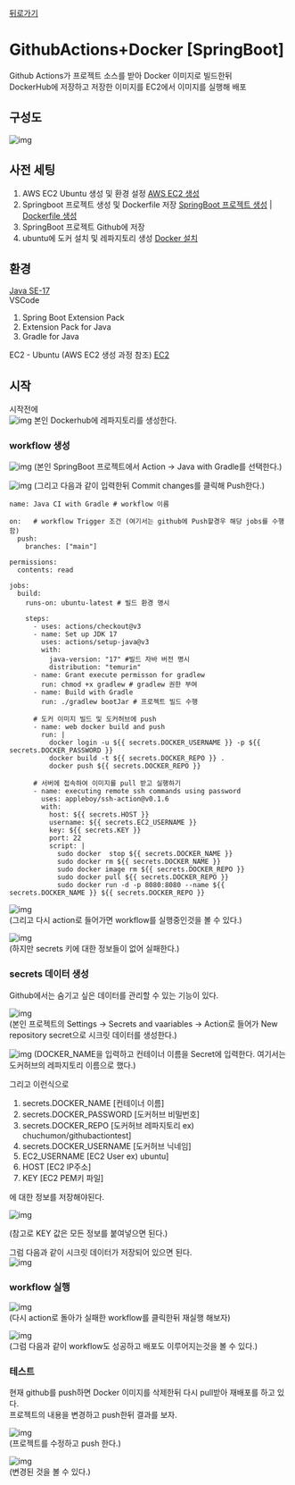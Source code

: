 [뒤로가기](../../README.md)<br>

# GithubActions+Docker [SpringBoot]

Github Actions가 프로젝트 소스를 받아 Docker 이미지로 빌드한뒤<br> DockerHub에 저장하고
저장한 이미지를 EC2에서 이미지를 실행해 배포<br>

## 구성도

![img](../Img/githubactions%2Bdocker.png)

## 사전 세팅

1. AWS EC2 Ubuntu 생성 및 환경 설정 [AWS EC2 생성](../Document/EC2.md)
2. Springboot 프로젝트 생성 및 Dockerfile 저장 [SpringBoot 프로젝트 생성](../Document/Local%20%5BSpringBoot%5D.md) | [Dockerfile 생성](../Document/Docker%20%5BSpringBoot%5D.md)
3. SpringBoot 프로젝트 Github에 저장
4. ubuntu에 도커 설치 및 레파지토리 생성 [Docker 설치](../Document/Docker.md)

## 환경

[Java SE-17](https://www.oracle.com/java/technologies/javase/jdk17-archive-downloads.html)<br>
VSCode<br>

1. Spring Boot Extension Pack
2. Extension Pack for Java
3. Gradle for Java

EC2 - Ubuntu (AWS EC2 생성 과정 참조) [EC2](../Document/EC2.md)

## 시작

시작전에<br>
![img](../Img/githubactions1.png)
본인 Dockerhub에 레파지토리를 생성한다.<br>

### workflow 생성

![img](../Img/githubactions2.png)
(본인 SpringBoot 프로젝트에서 Action -> Java with Gradle를 선택한다.)<br>

![img](../Img/githubactions3.png)
(그리고 다음과 같이 입력한뒤 Commit changes를 클릭해 Push한다.)<br>

```
name: Java CI with Gradle # workflow 이름

on:   # workflow Trigger 조건 (여기서는 github에 Push할경우 해당 jobs를 수행함)
  push:
    branches: ["main"]

permissions:
  contents: read

jobs:
  build:
    runs-on: ubuntu-latest # 빌드 환경 명시

    steps:
      - uses: actions/checkout@v3
      - name: Set up JDK 17
        uses: actions/setup-java@v3
        with:
          java-version: "17" #빌드 자바 버전 명시
          distribution: "temurin"
      - name: Grant execute permisson for gradlew
        run: chmod +x gradlew # gradlew 권한 부여
      - name: Build with Gradle
        run: ./gradlew bootJar # 프로젝트 빌드 수행

      # 도커 이미지 빌드 및 도커허브에 push
      - name: web docker build and push
        run: |
          docker login -u ${{ secrets.DOCKER_USERNAME }} -p ${{ secrets.DOCKER_PASSWORD }}
          docker build -t ${{ secrets.DOCKER_REPO }} .
          docker push ${{ secrets.DOCKER_REPO }}

      # 서버에 접속하여 이미지를 pull 받고 실행하기
      - name: executing remote ssh commands using password
        uses: appleboy/ssh-action@v0.1.6
        with:
          host: ${{ secrets.HOST }}
          username: ${{ secrets.EC2_USERNAME }}
          key: ${{ secrets.KEY }}
          port: 22
          script: |
            sudo docker  stop ${{ secrets.DOCKER_NAME }}
            sudo docker rm ${{ secrets.DOCKER_NAME }}
            sudo docker image rm ${{ secrets.DOCKER_REPO }}
            sudo docker pull ${{ secrets.DOCKER_REPO }}
            sudo docker run -d -p 8080:8080 --name ${{ secrets.DOCKER_NAME }} ${{ secrets.DOCKER_REPO }}

```

![img](../Img/githubactions4.png)<br>
(그리고 다시 action로 들어가면 workflow를 실행중인것을 볼 수 있다.)<br>

![img](../Img/githubactions5.png)<br>
(하지만 secrets 키에 대한 정보들이 없어 실패한다.)<br>

### secrets 데이터 생성

Github에서는 숨기고 싶은 데이터를 관리할 수 있는 기능이 있다.<br>

![img](../Img/githubactions6.png)<br>
(본인 프로젝트의 Settings -> Secrets and vaariables -> Action로 들어가 New repository secret으로 시크릿 데이터를 생성한다.)<br>

![img](../Img/githubactions7.png)
(DOCKER_NAME을 입력하고 컨테이너 이름을 Secret에 입력한다.
여기서는 도커허브의 레파지토리 이름으로 했다.)<br>

그리고 이런식으로<br>

1. secrets.DOCKER_NAME [컨테이너 이름]
2. secrets.DOCKER_PASSWORD [도커허브 비밀번호]
3. secrets.DOCKER_REPO [도커허브 레파지토리 ex) chuchumon\/githubactiontest]
4. secrets.DOCKER_USERNAME [도커허브 닉네임]
5. EC2_USERNAME [EC2 User ex) ubuntu]
6. HOST [EC2 IP주소]
7. KEY [EC2 PEM키 파일]

에 대한 정보를 저장해야된다.<br>

![img](../Img/githubactions8.png)<br>

(참고로 KEY 값은 모든 정보를 붙여넣으면 된다.)<br>

그럼 다음과 같이 시크릿 데이터가 저장되어 있으면 된다.<br>
![img](../Img/githubactions9.png)<br>

### workflow 실행

![img](../Img/githubactions10.png)<br>
(다시 action로 돌아가 실패한 workflow를 클릭한뒤
재실행 해보자)<br>

![img](../Img/githubactions11.png)<br>
(그럼 다음과 같이 workflow도 성공하고 배포도 이루어지는것을 볼 수 있다.)<br>

### 테스트

현재 github를 push하면 Docker 이미지를 삭제한뒤 다시 pull받아 재배포를 하고 있다.<br>
프로젝트의 내용을 변경하고 push한뒤 결과를 보자.<br>

![img](../Img/githubactions12.png)<br>
(프로젝트를 수정하고 push 한다.)<br>

![img](../Img/githubactions13.png)<br>
(변경된 것을 볼 수 있다.)<br>
